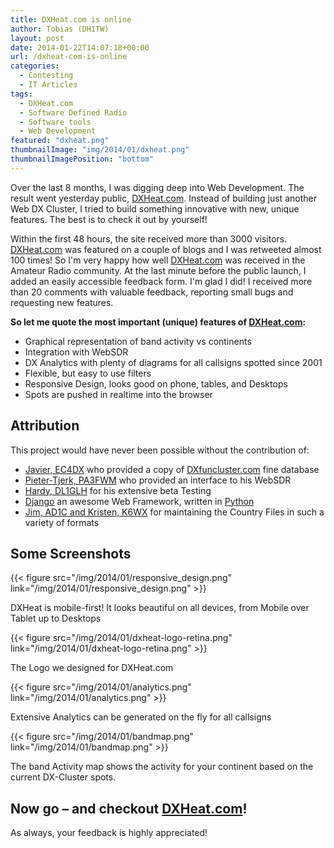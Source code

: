 ```yaml
---
title: DXHeat.com is online
author: Tobias (DH1TW)
layout: post
date: 2014-01-22T14:07:18+00:00
url: /dxheat-com-is-online
categories:
  - Contesting
  - IT Articles
tags:
  - DXHeat.com
  - Software Defined Radio
  - Software tools
  - Web Development
featured: "dxheat.png"
thumbnailImage: "img/2014/01/dxheat.png"
thumbnailImagePosition: "bottom"
---
```


Over the last 8 months, I was digging deep into Web Development. The result went yesterday public, [DXHeat.com][1]. Instead of building just another Web DX Cluster, I tried to build something innovative with new, unique features. The best is to check it out by yourself!

<!--more-->

Within the first 48 hours, the site received more than 3000 visitors. [DXHeat.com][1] was featured on a couple of blogs and I was retweeted almost 100 times! So I'm very happy how well [DXHeat.com][1] was received in the Amateur Radio community. At the last minute before the public launch, I added an easily accessible feedback form. I'm glad I did! I received more than 20 comments with valuable feedback, reporting small bugs and requesting new features.

**So let me quote the most important (unique) features of [DXHeat.com][1]:**

  * Graphical representation of band activity vs continents
  * Integration with WebSDR
  * DX Analytics with plenty of diagrams for all callsigns spotted since 2001
  * Flexible, but easy to use filters
  * Responsive Design, looks good on phone, tables, and Desktops
  * Spots are pushed in realtime into the browser

## Attribution

This project would have never been possible without the contribution of:

  * [Javier, EC4DX][2] who provided a copy of [DXfuncluster.com][3] fine database
  * [Pieter-Tjerk, PA3FWM][4] who provided an interface to his WebSDR
  * [Hardy, DL1GLH][5] for his extensive beta Testing
  * [Django][6] an awesome Web Framework, written in [Python][7]
  * [Jim, AD1C and Kristen, K6WX][8] for maintaining the Country Files in such a variety of formats

## Some Screenshots

{{< figure src="/img/2014/01/responsive_design.png" link="/img/2014/01/responsive_design.png" >}}

DXHeat is mobile-first! It looks beautiful on all devices, from Mobile over Tablet up to Desktops

{{< figure src="/img/2014/01/dxheat-logo-retina.png" link="/img/2014/01/dxheat-logo-retina.png" >}}

The Logo we designed for DXHeat.com

{{< figure src="/img/2014/01/analytics.png" link="/img/2014/01/analytics.png" >}}

Extensive Analytics can be generated on the fly for all callsigns

{{< figure src="/img/2014/01/bandmap.png" link="/img/2014/01/bandmap.png" >}}

The band Activity map shows the activity for your continent based on the current DX-Cluster spots.

## Now go &#8211; and checkout [DXHeat.com][1]!

As always, your feedback is highly appreciated!

 [1]: http://www.dxheat.com
 [2]: http://qrz.com/db/ec4dx
 [3]: http://www.dxfuncluster.com
 [4]: http://websdr.ewi.utwente.nl:8901
 [5]: http://www.dl1glh.de
 [6]: https://www.djangoproject.com
 [7]: http://www.python.org/
 [8]: http://www.country-files.com
